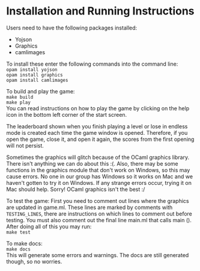 # Installation and Running Instructions

Users need to have the following packages installed:
* Yojson
* Graphics
* camlimages

To install these enter the following commands into the command line:<br>
```opam install yojson``` <br>
```opam install graphics``` <br>
```opam install camlimages```

To build and play the game:<br>
```make build``` <br>
```make play``` <br>
You can read instructions on how to play the game by clicking on the help icon in the bottom left corner of the start screen.

The leaderboard shown when you finish playing a level or lose in endless mode is created each time the game window is opened. Therefore, if you open the game, close it, and open it again, the scores from the first opening will not persist. 

Sometimes the graphics will glitch because of the OCaml graphics library. There isn't anything we can do about this :(.
Also, there may be some functions in the graphics module that don't work on Windows, so this may cause errors. No one in our group has Windows so it works on Mac and we haven't gotten to try it on Windows. If any strange errors occur, trying it on Mac should help. Sorry! OCaml graphics isn't the best :/

To test the game:
First you need to comment out lines where the graphics are updated in game.ml. These lines are marked by comments with ```TESTING_LINES```, there are instructions on which lines to comment out before testing.
You must also comment out the final line main.ml that calls main (). 
After doing all of this you may run:<br>
```make test```

To make docs:<br>
```make docs```<br>
This will generate some errors and warnings. The docs are still generated though, so no worries.